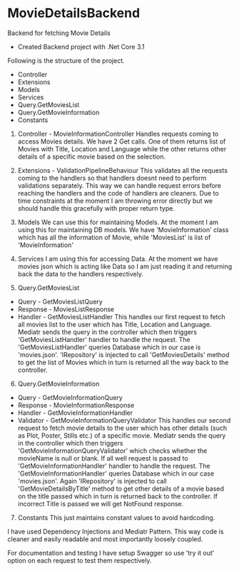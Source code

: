 # MovieDetailsBackend
Backend for fetching Movie Details
- Created Backend project with .Net Core 3.1

Following is the structure of the project.
- Controller
- Extensions
- Models
- Services
- Query.GetMoviesList
- Query.GetMovieInformation
- Constants


1. Controller - MovieInformationController
 Handles requests coming to access Movies details. We have 2 Get calls. One of them returns list of Movies with Title, Location and Language while the other returns other details of a specific movie based on the selection.

2. Extensions - ValidationPipelineBehaviour
This validates all the requests coming to the handlers so that handlers doesnt need to perform validations separately. This way we can handle request errors before reaching the handlers and the code of handlers are cleaners.
Due to time constraints at the moment I am throwing error directly but we should handle this gracefully with proper return type.

3. Models
We can use this for maintaining Models. At the moment I am using this for maintaining DB models. We have 'MovieInformation' class which has all the information of Movie, while 'MoviesList' is list of 'MovieInformation'

4. Services
I am using this for accessing Data. At the moment we have movies json which is acting like Data so I am just reading it and returning back the data to the handlers respectively.

5. Query.GetMoviesList
- Query - GetMoviesListQuery
- Response - MoviesListResponse
- Handler - GetMoviesListHandler
This handles our first request to fetch all movies list to the user which has Title, Location and Language.
Mediatr sends the query in the controller which then triggers 'GetMoviesListHandler' handler to handle the request. The 'GetMoviesListHandler' queries Database which in our case is 'movies.json'. 'IRepository' is injected to call 'GetMoviesDetails' method to get the list of Movies which in turn is returned all the way back to the controller.

6. Query.GetMovieInformation
- Query - GetMovieInformationQuery
- Response - MovieInformationResponse
- Handler - GetMovieInformationHandler
- Validator - GetMovieInformationQueryValidator
This handles our second request to fetch movie details to the user which has other details (such as Plot, Poster, Stills etc.) of a specific movie.
Mediatr sends the query in the controller which then triggers 'GetMovieInformationQueryValidator' which checks whether the movieName is null or blank. If all well request is passed to 'GetMovieInformationHandler' handler to handle the request. The 'GetMovieInformationHandler' queries Database which in our case 'movies.json'. Again 'IRepository' is injected to call 'GetMovieDetailsByTitle' method to get other details of a movie based on the title passed which in turn is returned back to the controller. If incorrect Title is passed we will get NotFound response.

7. Constants
This just maintains constant values to avoid hardcoding.

I have used Dependency Injections and Mediatr Pattern. This way code is cleaner and easily readable and most importantly loosely coupled.

For documentation and testing I have setup Swagger so use 'try it out' option on each request to test them respectively.
